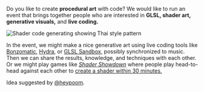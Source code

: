 <div class="lead">

Do you like to create **procedural art** with code? We would like to run an event that brings together people who are interested in **GLSL, shader art, generative visuals,** and **live coding.**

</div>

![Shader code generating showing Thai style pattern](https://user-images.githubusercontent.com/193136/186988734-f2b1949c-0bee-4503-bea5-c28d0d3a47c3.jpeg)

In the event, we might make a nice generative art using live coding tools like [Bonzomatic](https://github.com/Gargaj/Bonzomatic), [Hydra](https://hydra.ojack.xyz/), or [GLSL Sandbox](https://glslsandbox.com/), possibly synchronized to music. Then we can share the results, knowledge, and techniques with each other. Or we might play games like [_Shader Showdown_](https://www.facebook.com/shadershowdown) where people play head-to-head against each other to [create a shader within 30 minutes.](https://youtu.be/gmMPvUwyMxA?t=123)

Idea suggested by [@heypoom](https://github.com/heypoom).
